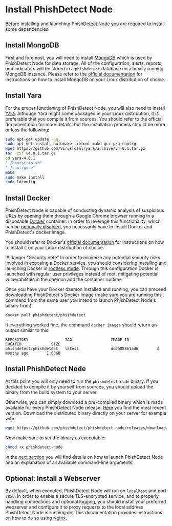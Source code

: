 # Install PhishDetect Node

Before installing and launching PhishDetect Node you are required to install some dependencies. 

## Install MongoDB

First and foremost, you will need to install [MongoDB](https://www.mongodb.org) which is used by PhishDetect Node for data storage. All of the configuration, alerts, reports, and indicators will be stored in a `phishdetect` database on a locally running MongoDB instance. Please refer to the [official documentation](https://docs.mongodb.com/manual/installation/) for instructions on how to install MongoDB on your Linux distribution of choice.

## Install Yara

For the proper functioning of PhishDetect Node, you will also need to install [Yara](https://virustotal.github.io/yara/). Although Yara might come packaged in your Linux distribution, it is preferable that you compile it from sources. You should refer to the official documentation for more details, but the installation process should be more or less the following:

```bash
sudo apt-get update -qq
sudo apt-get install automake libtool make gcc pkg-config
wget https://github.com/VirusTotal/yara/archive/v4.0.1.tar.gz
tar -zxf v4.0.1.tar.gz
cd yara-4.0.1
"./bootstrap.sh"
"./configure"
make
sudo make install
sudo ldconfig
```

## Install Docker

PhishDetect Node is capable of conducting dynamic analysis of suspicious URLs by opening them through a Google Chrome browser running in a disposable [Docker](https://www.docker.com/) container. In order to leverage this functionality, which can be [optionally disabled](run.md), you necessarily have to install Docker and PhishDetect's docker image.

You should refer to Docker's [official documentation](https://docs.docker.com/engine/install/) for instructions on how to install it on your Linux distribution of choice.

!!! danger "Security note"
    In order to minimize any potential security risks involved in exposing a Docker service, you should considering installing and launching Docker in [rootless mode](https://docs.docker.com/engine/security/rootless/). Through this configuration Docker is launched with regular user privileges instead of root, mitigating potential vulnerabilities in the daemon and the container runtime.

Once you have your Docker daemon installed and running, you can proceed downloading PhishDetect's Docker image (make sure you are running this command from the same user you intend to launch PhishDetect Node's binary from):

```bash
docker pull phishdetect/phishdetect
```

If everything worked fine, the command `docker images` should return an output similar to this:

    REPOSITORY                TAG                 IMAGE ID            CREATED             SIZE
    phishdetect/phishdetect   latest              dcda88861ad6        3 months ago        1.63GB


## Install PhishDetect Node

At this point you will only need to run the `phishdetect-node` binary. If you decided to compile it by yourself from sources, you should upload the binary from the build system to your server.

Otherwise, you can simply download a pre-compiled binary which is made available for every PhishDetect Node release. [Here](https://github.com/phishdetect/phishdetect-node/releases/latest) you find the most recent version. Download the distributed binary directly on your server for example with:

```bash
wget https://github.com/phishdetect/phishdetect-node/releases/download/v2.9.2/phishdetect-node
```

Now make sure to set the binary as executable:

```bash
chmod +x phishdetect-node
```

In the [next section](run.md) you will find details on how to launch PhishDetect Node and an explanation of all available command-line arguments.

## Optional: Install a Webserver

By default, when executed, PhishDetect Node will run on `localhost` and port `7856`. In order to enable a secure TLS-encrypted service, and to properly handling connections and optional logging, you should install your preferred webserver and configure it to proxy requests to the local address PhishDetect Node is running on. This documentation provides instructions on how to do so using [Nginx](nginx.md).
